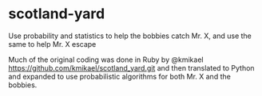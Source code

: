# scotland-yard
Use probability and statistics to help the bobbies catch Mr. X, and use the same to help Mr. X escape

Much of the original coding was done in Ruby by @kmikael https://github.com/kmikael/scotland_yard.git and then translated to Python and expanded to use probabilistic algorithms for both Mr. X and the bobbies.